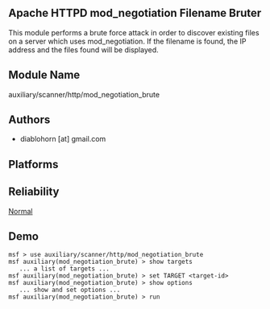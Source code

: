 ## Apache HTTPD mod_negotiation Filename Bruter

This module performs a brute force attack in order to 
discover existing files on a server which uses 
mod_negotiation. If the filename is found, the IP address 
and the files found will be displayed.


## Module Name
auxiliary/scanner/http/mod_negotiation_brute

## Authors
* diablohorn [at] gmail.com





## Platforms


## Reliability
[Normal](https://github.com/rapid7/metasploit-framework/wiki/Exploit-Ranking)

## Demo

```
msf > use auxiliary/scanner/http/mod_negotiation_brute
msf auxiliary(mod_negotiation_brute) > show targets
   ... a list of targets ...
msf auxiliary(mod_negotiation_brute) > set TARGET <target-id>
msf auxiliary(mod_negotiation_brute) > show options
   ... show and set options ...
msf auxiliary(mod_negotiation_brute) > run
```
    
    